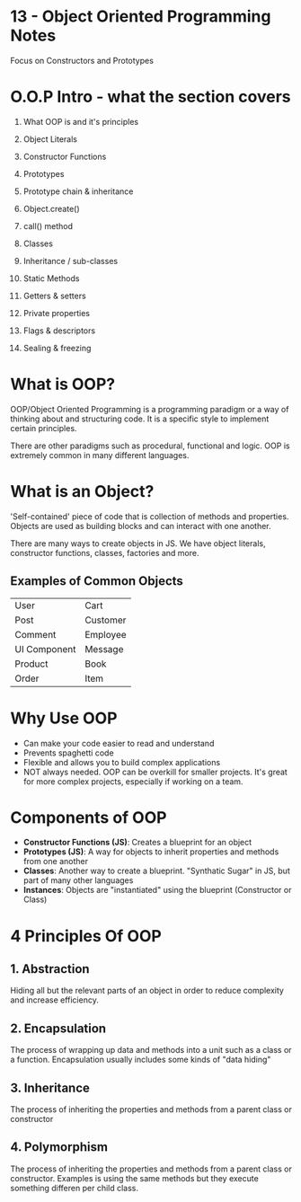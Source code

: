 # 13 - Object Oriented Programming Notes
Focus on Constructors and Prototypes

# O.O.P Intro - what the section covers
1. What OOP is and it's principles
2. Object Literals
3. Constructor Functions
4. Prototypes
5. Prototype chain & inheritance
6. Object.create()
7. call() method

8. Classes
9. Inheritance / sub-classes
10. Static Methods
11. Getters & setters
12. Private properties
13. Flags & descriptors
14. Sealing & freezing

# What is OOP?
OOP/Object Oriented Programming is a programming paradigm or a way of thinking about and structuring code. It is a specific style to implement certain principles.

There are other paradigms such as procedural, functional and logic. OOP is extremely common in many different languages.

# What is an Object?
'Self-contained' piece of code that is collection of methods and properties. 
Objects are used as building blocks and can interact with one another.

There are many ways to create objects in JS. We have object literals, constructor functions, classes, factories and more.

## Examples of Common Objects
|  |  |
| :--- | :--- |
| User | Cart |
| Post | Customer |
| Comment | Employee |
| UI Component | Message |
| Product | Book |
| Order | Item |

# Why Use OOP
- Can make your code easier to read and understand
- Prevents spaghetti code
- Flexible and allows you to build complex applications
- NOT always needed. OOP can be overkill for smaller projects. It's great for more complex projects, especially if working on a team.

# Components of OOP
- **Constructor Functions (JS)**: Creates a blueprint for an object
- **Prototypes (JS)**: A way for objects to inherit properties and methods from one another
- **Classes**: Another way to create a blueprint. "Synthatic Sugar" in JS, but part of many other languages
- **Instances**: Objects are "instantiated" using the blueprint (Constructor or Class)

# 4 Principles Of OOP
## 1. Abstraction
Hiding all but the relevant parts of an object in order to reduce complexity and increase efficiency.

## 2. Encapsulation
The process of wrapping up data and methods into a unit such as a class or a function. Encapsulation usually includes some kinds of "data hiding"

## 3. Inheritance
The process of inheriting the properties and methods from a parent class or constructor

## 4. Polymorphism
The process of inheriting the properties and methods from a parent class or constructor. Examples is using the same methods but they execute something differen per child class.



